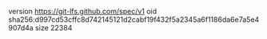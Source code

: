 version https://git-lfs.github.com/spec/v1
oid sha256:d997cd53cffc8d742145121d2cabf19f432f5a2345a6f1186da6e7a5e4907d4a
size 22384
